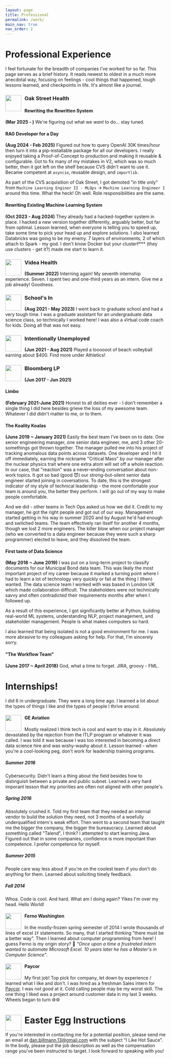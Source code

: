 ```yaml
---
layout: page
title: Professional
permalink: /work/
main_nav: true
nav_order: 2
---
```


# Professional Experience
I feel fortunate for the breadth of companies I've worked for so far. This page serves as a brief history. It reads newest to oldest in a much more anecdotal way, focusing on feelings - cool things that happened, tough  lessons learned, and checkpoints in life. It's almost like a journal.

### <img src="{{ site.baseurl }}/assets/work_logos/osh.avif" style="float: left; width:50px; height:50px; display: block; margin-right:10px " > Oak Street Health
#### Rewriting the Rewritten System
**(Mar 2025 - )** We're figuring out what we _want_ to do... stay tuned.

#### RAG Developer for a Day
**(Aug 2024 - Feb 2025)** Figured out how to query OpenAI 30K times/hour then turn it into a pip-installable package for all our developers. I really enjoyed taking a Proof-of-Concept to production and making it reusable & configurable. Got to fix many of my mistakes in V2, which was so much better, then it got left on the shelf because CVS didn't want to use it. Became competent at `asyncio`, reusable design, and `importlib`. 

As part of the CVS acquisition of Oak Street, I got demoted "in title only" from `Machine Learning Enginer II - MLOps` → `Machine Learning Engineer I` around this time. What the heck! Oh well. Role responsibilities are the same.

#### Rewriting Existing Machine Learning System
**(Oct 2023 - Aug 2024)** They already had a hacked-together system in place. I hacked a new version together differently, arguably better, but far from optimal. Lesson learned, when everyone is telling you to speed up, take some time to pick your head up and explore solutions. I also learned Databricks was going to be my enemy. 7 layers of environments, 2 of which attach to Spark - my god. I don't know Docker but your clusterf*** (they use clusters - get it?) made me start to learn it.

### <img src="{{ site.baseurl }}/assets/work_logos/videa.png" style="float: left; width:50px; height:50px; display: block; margin-right:10px " > Videa Health
**(Summer 2022)** Interning again! My seventh internship experience. Seven. I spent two and one-third years as an intern. Give me a job already! Goodness.

### <img src="{{ site.baseurl }}/assets/work_logos/sbu.jpg" style="float: left; width:50px; height:50px; display: block; margin-right:10px " > School's In
**(Aug 2021 - May 2023)** I went back to graduate school and had a very tough time. I was a graduate assistant for an undergraduate data science class, so technically I worked here! I was also a √irtual code coach for kids. Doing all that was not easy.

### <img src="{{ site.baseurl }}/assets/work_logos/summer.jpeg" style="float: left; width:50px; height:50px; display: block; margin-right:10px " > Intentionally Unemployed 
**(Jun 2021 - Aug 2021)** Played a loooooot of beach volleyball earning about $400. Find more under Athletics!

### <img src="{{ site.baseurl }}/assets/work_logos/bloomberg.png" style="float: left; width:50px; height:50px; display: block; margin-right:10px " > Bloomberg LP 
**(Jun 2017 - Jun 2021)**

#### Limbo
**(February 2021-June 2021)**
Honest to all deities ever - I don't remember a single thing I did here besides grieve the loss of my awesome team. Whatever I did didn't matter to me, or to them.

#### The Koality Koalas
**(June 2019 ~ January 2021)** Easily the best team I've been on to date. One senior engineering manager, one senior data engineer, me, and 3 other 20-somethings got thrown together. The manager pulled me into his project of tracking anomalous data points across datasets. One developer and I hit it off immediately, earning the nickname "Critical Mass" by  our manager after the nuclear physics trait where one extra atom will set off a whole reaction. In our case, that "reaction" was a never-ending conversation about non-work topics. It got so bad (good 😈) our strong-but-silent senior data engineer started joining in coversations. To date, this is the strongest indicator of my style of technical leadership - the more comfortable your team is around you, the better they perform. I will go out of my way to make people comfortable.

And we did - other teams in Tech Ops asked us how we did it. Credit to my manager, he got the right people and got out of our way. Management started getting in his way in summer 2020 and by August he'd had enough and switched teams. The team effectively ran itself for another 4 months, though we lost 2 more engineers. The killer blow when our project manager (who we converted to a data engineer because they were such a sharp programmer) elected to leave, and they dissolved the team.

#### First taste of Data Science
**(May 2018 ~ June 2019)** I was put on a long-term project to classify documents for our Municipal Bond data team. This was likely the most important project of my career because it marked a turning point where I had to learn a lot of technology very quickly or fail at the thing I (then) wanted. The data science team I worked with was based in London UK which made collaboration difficult. The stakeholders were not technically savvy and often contradicted their requirements months after when I followed up. 

As a result of this experience, I got significantly better at Python, building real-world ML systems, understanding NLP, project management, and stakeholder management. People is what makes computers so hard.

I also learned that being isolated is not a good environment for me. I was more abrasive to my colleagues asking for help. For that, I'm sincerely sorry.

#### "The Workflow Team"
**(June 2017 ~ April 2018)**
God, what a time to forget. JIRA, groovy - FML.

# Internships!
I did 6 in undergraduate. They were a long time ago. I learned a lot about the types of things I like and the types of people I thrive around.

#### <img src="{{ site.baseurl }}/assets/work_logos/GE-Aviation-Logo.jpg" style="float: left; width:50px; height:50px; display: block; margin-right:10px " >  GE Aviation  
Mostly realized I think tech is cool and want to stay in it. Absolutely devastated by the rejection from the ITLP program or whatever it was called. I was told it was because I was too interested in becoming a direct data science hire and was wishy-washy about it. Lesson learned - when you're a cool-looking peg, don't work for leadership training programs.

##### Summer 2016
Cybersecurity. Didn't learn a thing about the field besides how to distinguish between a private and public subnet. Learned a very hard imporant lesson that my priorities are often not aligned with other people's.

##### Spring 2016
Absolutely crushed it. Told my first team that they needed an internal vendor to build the solution they need, not 3 months of a woefully underqualified intern's weak effort. Then went to a second team that taught me the bigger the company, the bigger the bureaucracy. Learned about something called "Talend", I think? I attempted to start learning Java. Figured out that in some companies, confidence is more important than competence. I prefer competence for myself.

##### Summer 2015
People care way less about if you're on the coolest team if you don't do anything for them. Learned about soliciting timely feedback.

##### Fall 2014
Whoa. Code is cool. And hard. What am I doing again? Yikes I'm over my head. Hello World!

#### <img src="{{ site.baseurl }}/assets/work_logos/ferno_logo.png" style="float: left; width:50px; height:50px; display: block; margin-right:10px " > Ferno Washington 
In the mostly-frozen spring semester of 2014 I wrote thousands of lines of excel `IF` statements. So many, that I started thinking "there must be a better way". Then I learned about computer programming from here! I guess Ferno is my origin story? 🤔 _"Once upon a time a frustrated intern wanted to automate Microsoft Excel. 10 years later he has a Master's in Computer Science"_.

#### <img src="{{ site.baseurl }}/assets/work_logos/PaycorLogo_v2.jpg" style="float: left; width:50px; height:50px; display: block; margin-right:10px " > Paycor 
My first job! Top pick for company, let down by experience / learned what I like and don't. I was hired as a freshman Sales intern for [Paycor](https://www.paycor.com/). I was not good at it. Cold calling people may be my worst skill. The one thing I liked was a project around customer data in my last 3 weeks. Wheels began to turn ⚙️⚙️

# <img src="{{ site.baseurl }}/assets/eggs.png" style="float: left; width:50px; height:50px; display: block; margin-right:10px " > Easter Egg Instructions
If you're interested in contacting me for a potential position, please send me an email at [dan.billmann.13@gmail.com](mailto:dan.billmann.13@gmail.com) with the subject "I Like Hot Sauce". In the body, please put the job description as well as the compensation range you've been instructed to target. I look forward to speaking with you!